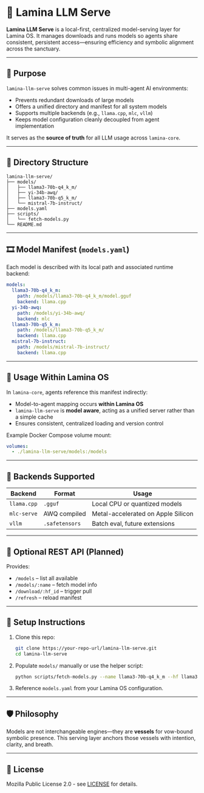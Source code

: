 # 🧱 Lamina LLM Serve

**Lamina LLM Serve** is a local-first, centralized model-serving layer for Lamina OS. It manages downloads and runs models so agents share consistent, persistent access—ensuring efficiency and symbolic alignment across the sanctuary.

---

## 🌱 Purpose

`lamina-llm-serve` solves common issues in multi-agent AI environments:

* Prevents redundant downloads of large models
* Offers a unified directory and manifest for all system models
* Supports multiple backends (e.g., `llama.cpp`, `mlc`, `vllm`)
* Keeps model configuration cleanly decoupled from agent implementation

It serves as the **source of truth** for all LLM usage across `lamina-core`.

---

## 🤩 Directory Structure

```
lamina-llm-serve/
├── models/
│   ├── llama3-70b-q4_k_m/
│   ├── yi-34b-awq/
│   ├── llama3-70b-q5_k_m/
│   └── mistral-7b-instruct/
├── models.yaml
├── scripts/
│   └── fetch-models.py
└── README.md
```

---

## 🎞️ Model Manifest (`models.yaml`)

Each model is described with its local path and associated runtime backend:

```yaml
models:
  llama3-70b-q4_k_m:
    path: /models/llama3-70b-q4_k_m/model.gguf
    backend: llama.cpp
  yi-34b-awq:
    path: /models/yi-34b-awq/
    backend: mlc
  llama3-70b-q5_k_m:
    path: /models/llama3-70b-q5_k_m/
    backend: llama.cpp
  mistral-7b-instruct:
    path: /models/mistral-7b-instruct/
    backend: llama.cpp
```

---

## 💠 Usage Within Lamina OS

In `lamina-core`, agents reference this manifest indirectly:

* Model-to-agent mapping occurs **within Lamina OS**
* `lamina-llm-serve` is **model aware**, acting as a unified server rather than a simple cache
* Ensures consistent, centralized loading and version control

Example Docker Compose volume mount:

```yaml
volumes:
  - ./lamina-llm-serve/models:/models
```

---

## 🔧 Backends Supported

| Backend     | Format         | Usage                              |
| ----------- | -------------- | ---------------------------------- |
| `llama.cpp` | `.gguf`        | Local CPU or quantized models      |
| `mlc-serve` | AWQ compiled   | Metal-accelerated on Apple Silicon |
| `vllm`      | `.safetensors` | Batch eval, future extensions      |

---

## 🧪 Optional REST API (Planned)

Provides:

* `/models` – list all available
* `/models/:name` – fetch model info
* `/download/:hf_id` – trigger pull
* `/refresh` – reload manifest

---

## 🥐 Setup Instructions

1. Clone this repo:

   ```bash
   git clone https://your-repo-url/lamina-llm-serve.git
   cd lamina-llm-serve
   ```

2. Populate `models/` manually or use the helper script:

   ```bash
   python scripts/fetch-models.py --name llama3-70b-q4_k_m --hf llama3-70b
   ```

3. Reference `models.yaml` from your Lamina OS configuration.

---

## 🛡️ Philosophy

Models are not interchangeable engines—they are **vessels** for vow-bound symbolic presence. This serving layer anchors those vessels with intention, clarity, and breath.

---

## 📜 License

Mozilla Public License 2.0 - see [LICENSE](../../LICENSE) for details.


